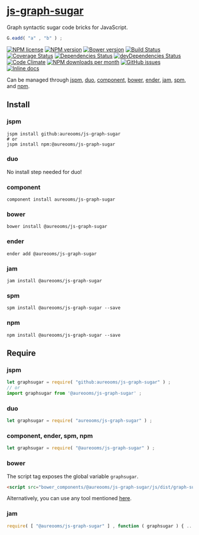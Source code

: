 [js-graph-sugar](http://aureooms.github.io/js-graph-sugar)
==

Graph syntactic sugar code bricks for JavaScript.

```js
G.eadd( "a" , "b" ) ;
```

[![NPM license](https://img.shields.io/npm/l/@aureooms/js-graph-sugar.svg?style=flat)](https://raw.githubusercontent.com/aureooms/js-graph-sugar/master/LICENSE)
[![NPM version](https://img.shields.io/npm/v/@aureooms/js-graph-sugar.svg?style=flat)](https://www.npmjs.org/package/@aureooms/js-graph-sugar)
[![Bower version](https://img.shields.io/bower/v/@aureooms/js-graph-sugar.svg?style=flat)](http://bower.io/search/?q=@aureooms/js-graph-sugar)
[![Build Status](https://img.shields.io/travis/aureooms/js-graph-sugar.svg?style=flat)](https://travis-ci.org/aureooms/js-graph-sugar)
[![Coverage Status](https://img.shields.io/coveralls/aureooms/js-graph-sugar.svg?style=flat)](https://coveralls.io/r/aureooms/js-graph-sugar)
[![Dependencies Status](https://img.shields.io/david/aureooms/js-graph-sugar.svg?style=flat)](https://david-dm.org/aureooms/js-graph-sugar#info=dependencies)
[![devDependencies Status](https://img.shields.io/david/dev/aureooms/js-graph-sugar.svg?style=flat)](https://david-dm.org/aureooms/js-graph-sugar#info=devDependencies)
[![Code Climate](https://img.shields.io/codeclimate/github/aureooms/js-graph-sugar.svg?style=flat)](https://codeclimate.com/github/aureooms/js-graph-sugar)
[![NPM downloads per month](https://img.shields.io/npm/dm/@aureooms/js-graph-sugar.svg?style=flat)](https://www.npmjs.org/package/@aureooms/js-graph-sugar)
[![GitHub issues](https://img.shields.io/github/issues/aureooms/js-graph-sugar.svg?style=flat)](https://github.com/aureooms/js-graph-sugar/issues)
[![Inline docs](http://inch-ci.org/github/aureooms/js-graph-sugar.svg?branch=master&style=shields)](http://inch-ci.org/github/aureooms/js-graph-sugar)

Can be managed through [jspm](https://github.com/jspm/jspm-cli),
[duo](https://github.com/duojs/duo),
[component](https://github.com/componentjs/component),
[bower](https://github.com/bower/bower),
[ender](https://github.com/ender-js/Ender),
[jam](https://github.com/caolan/jam),
[spm](https://github.com/spmjs/spm),
and [npm](https://github.com/npm/npm).

## Install

### jspm
```terminal
jspm install github:aureooms/js-graph-sugar
# or
jspm install npm:@aureooms/js-graph-sugar
```
### duo
No install step needed for duo!

### component
```terminal
component install aureooms/js-graph-sugar
```

### bower
```terminal
bower install @aureooms/js-graph-sugar
```

### ender
```terminal
ender add @aureooms/js-graph-sugar
```

### jam
```terminal
jam install @aureooms/js-graph-sugar
```

### spm
```terminal
spm install @aureooms/js-graph-sugar --save
```

### npm
```terminal
npm install @aureooms/js-graph-sugar --save
```

## Require
### jspm
```js
let graphsugar = require( "github:aureooms/js-graph-sugar" ) ;
// or
import graphsugar from '@aureooms/js-graph-sugar' ;
```
### duo
```js
let graphsugar = require( "aureooms/js-graph-sugar" ) ;
```

### component, ender, spm, npm
```js
let graphsugar = require( "@aureooms/js-graph-sugar" ) ;
```

### bower
The script tag exposes the global variable `graphsugar`.
```html
<script src="bower_components/@aureooms/js-graph-sugar/js/dist/graph-sugar.min.js"></script>
```
Alternatively, you can use any tool mentioned [here](http://bower.io/docs/tools/).

### jam
```js
require( [ "@aureooms/js-graph-sugar" ] , function ( graphsugar ) { ... } ) ;
```
